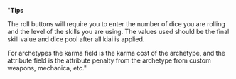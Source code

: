 "**Tips**

The roll buttons will require you to enter the number of dice you are rolling and the level of the skills you are using. The values used should be the final skill value and dice pool after all kiai is applied.

For archetypes the karma field is the karma cost of the archetype, and the attribute field is the attribute penalty from the archetype from custom weapons, mechanica, etc."